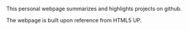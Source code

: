 This personal webpage summarizes and highlights projects on github.


The webpage is built upon reference from HTML5 UP.